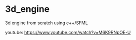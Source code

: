 # 3d_engine
3d engine from scratch using c++/SFML

youtube: https://www.youtube.com/watch?v=M6K9RNpOE-U

